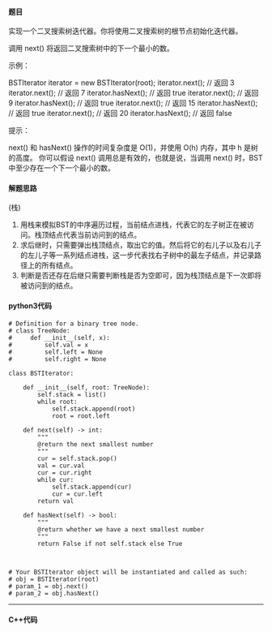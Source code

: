 #### 题目

实现一个二叉搜索树迭代器。你将使用二叉搜索树的根节点初始化迭代器。

调用 next() 将返回二叉搜索树中的下一个最小的数。

 

示例：



BSTIterator iterator = new BSTIterator(root);
iterator.next();    // 返回 3
iterator.next();    // 返回 7
iterator.hasNext(); // 返回 true
iterator.next();    // 返回 9
iterator.hasNext(); // 返回 true
iterator.next();    // 返回 15
iterator.hasNext(); // 返回 true
iterator.next();    // 返回 20
iterator.hasNext(); // 返回 false


提示：

next() 和 hasNext() 操作的时间复杂度是 O(1)，并使用 O(h) 内存，其中 h 是树的高度。
你可以假设 next() 调用总是有效的，也就是说，当调用 next() 时，BST 中至少存在一个下一个最小的数。




#### 解题思路

(栈)

1. 用栈来模拟BST的中序遍历过程，当前结点进栈，代表它的左子树正在被访问。栈顶结点代表当前访问到的结点。
2. 求后继时，只需要弹出栈顶结点，取出它的值。然后将它的右儿子以及右儿子的左儿子等一系列结点进栈，这一步代表找右子树中的最左子结点，并记录路径上的所有结点。
3. 判断是否还存在后继只需要判断栈是否为空即可，因为栈顶结点是下一次即将被访问到的结点。



#### python3代码

```
# Definition for a binary tree node.
# class TreeNode:
#     def __init__(self, x):
#         self.val = x
#         self.left = None
#         self.right = None

class BSTIterator:

    def __init__(self, root: TreeNode):
        self.stack = list()
        while root:
            self.stack.append(root)
            root = root.left

    def next(self) -> int:
        """
        @return the next smallest number
        """
        cur = self.stack.pop()
        val = cur.val
        cur = cur.right
        while cur:
            self.stack.append(cur)
            cur = cur.left
        return val

    def hasNext(self) -> bool:
        """
        @return whether we have a next smallest number
        """
        return False if not self.stack else True



# Your BSTIterator object will be instantiated and called as such:
# obj = BSTIterator(root)
# param_1 = obj.next()
# param_2 = obj.hasNext()
```



****

#### C++代码

```

```

